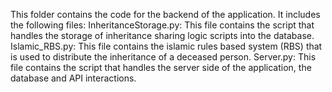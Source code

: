 This folder contains the code for the backend of the application. It includes the following files:
InheritanceStorage.py: This file contains the script that handles the storage of inheritance sharing logic scripts into the database.
Islamic_RBS.py: This file contains the islamic rules based system (RBS) that is used to distribute the inheritance of a deceased person.
Server.py: This file contains the script that handles the server side of the application, the database and API interactions.